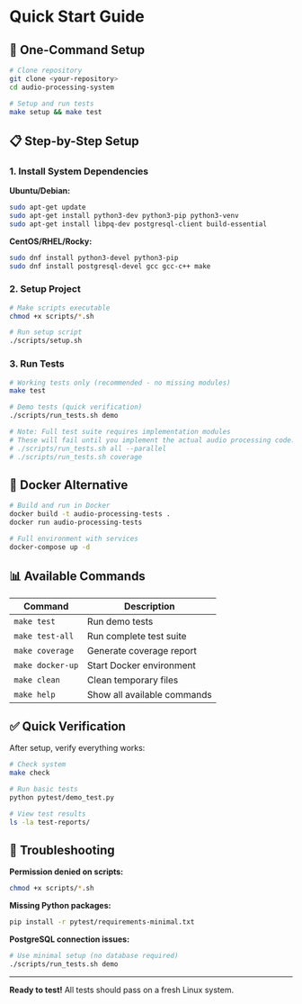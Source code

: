 # Quick Start Guide

## 🚀 One-Command Setup

```bash
# Clone repository
git clone <your-repository>
cd audio-processing-system

# Setup and run tests
make setup && make test
```

## 📋 Step-by-Step Setup

### 1. Install System Dependencies

**Ubuntu/Debian:**
```bash
sudo apt-get update
sudo apt-get install python3-dev python3-pip python3-venv
sudo apt-get install libpq-dev postgresql-client build-essential
```

**CentOS/RHEL/Rocky:**
```bash
sudo dnf install python3-devel python3-pip
sudo dnf install postgresql-devel gcc gcc-c++ make
```

### 2. Setup Project
```bash
# Make scripts executable
chmod +x scripts/*.sh

# Run setup script
./scripts/setup.sh
```

### 3. Run Tests
```bash
# Working tests only (recommended - no missing modules)
make test

# Demo tests (quick verification)
./scripts/run_tests.sh demo

# Note: Full test suite requires implementation modules
# These will fail until you implement the actual audio processing code:
# ./scripts/run_tests.sh all --parallel
# ./scripts/run_tests.sh coverage
```

## 🐳 Docker Alternative

```bash
# Build and run in Docker
docker build -t audio-processing-tests .
docker run audio-processing-tests

# Full environment with services
docker-compose up -d
```

## 📊 Available Commands

| Command | Description |
|---------|-------------|
| `make test` | Run demo tests |
| `make test-all` | Run complete test suite |
| `make coverage` | Generate coverage report |
| `make docker-up` | Start Docker environment |
| `make clean` | Clean temporary files |
| `make help` | Show all available commands |

## ✅ Quick Verification

After setup, verify everything works:

```bash
# Check system
make check

# Run basic tests
python pytest/demo_test.py

# View test results
ls -la test-reports/
```

## 🔧 Troubleshooting

**Permission denied on scripts:**
```bash
chmod +x scripts/*.sh
```

**Missing Python packages:**
```bash
pip install -r pytest/requirements-minimal.txt
```

**PostgreSQL connection issues:**
```bash
# Use minimal setup (no database required)
./scripts/run_tests.sh demo
```

---

**Ready to test!** All tests should pass on a fresh Linux system. 